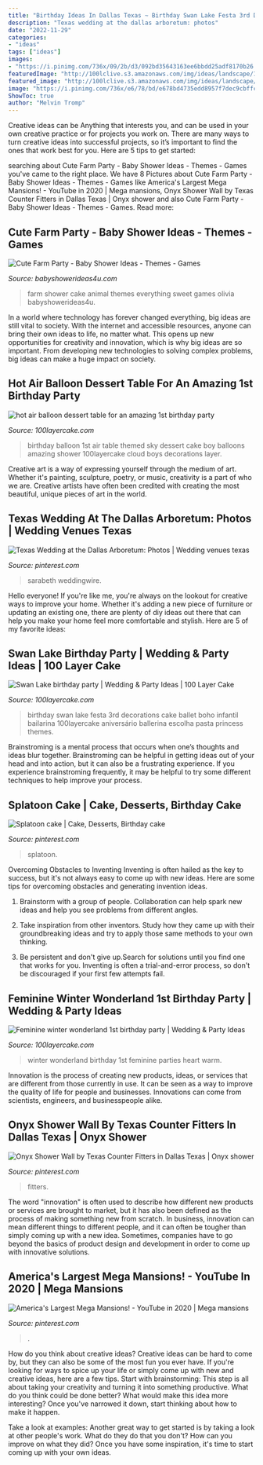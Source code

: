 ```yaml
---
title: "Birthday Ideas In Dallas Texas ~ Birthday Swan Lake Festa 3rd Decorations Cake Ballet Boho Infantil Bailarina 100layercake Aniversário Ballerina Escolha Pasta Princess Themes"
description: "Texas wedding at the dallas arboretum: photos"
date: "2022-11-29"
categories:
- "ideas"
tags: ["ideas"]
images:
- "https://i.pinimg.com/736x/09/2b/d3/092bd35643163ee6bbdd25adf8170b26.jpg"
featuredImage: "http://100lclive.s3.amazonaws.com/img/ideas/landscape/192800.jpg"
featured_image: "http://100lclive.s3.amazonaws.com/img/ideas/landscape/210298.jpg"
image: "https://i.pinimg.com/736x/e6/78/bd/e678bd4735edd8957f7dec9cbffc9c10.jpg"
ShowToc: true
author: "Melvin Tromp"
---
```



Creative ideas can be Anything that interests you, and can be used in your own creative practice or for projects you work on. There are many ways to turn creative ideas into successful projects, so it’s important to find the ones that work best for you. Here are 5 tips to get started: 

	

		
searching about Cute Farm Party - Baby Shower Ideas - Themes - Games you've came to the right place. We have 8 Pictures about Cute Farm Party - Baby Shower Ideas - Themes - Games like America&#039;s Largest Mega Mansions! - YouTube in 2020 | Mega mansions, Onyx Shower Wall by Texas Counter Fitters in Dallas Texas | Onyx shower and also Cute Farm Party - Baby Shower Ideas - Themes - Games. Read more:
		
    
## Cute Farm Party - Baby Shower Ideas - Themes - Games

<img loading=lazy src="http://www.babyshowerideas4u.com/wp-content/uploads/2014/07/IMG_1800-2E-682x1024.jpg" onerror="this.onerror=null;this.src='https://tse1.mm.bing.net/th?id=OIP.DgnE-BTM0KMELIHU3JJZ1gHaLH&amp;pid=15.1';" alt="Cute Farm Party - Baby Shower Ideas - Themes - Games">

_Source: babyshowerideas4u.com_

>farm shower cake animal themes everything sweet games olivia babyshowerideas4u. 

	

In a world where technology has forever changed everything, big ideas are still vital to society. With the internet and accessible resources, anyone can bring their own ideas to life, no matter what. This opens up new opportunities for creativity and innovation, which is why big ideas are so important. From developing new technologies to solving complex problems, big ideas can make a huge impact on society.

    
## Hot Air Balloon Dessert Table For An Amazing 1st Birthday Party

<img loading=lazy src="http://100lclive.s3.amazonaws.com/img/ideas/landscape/210298.jpg" onerror="this.onerror=null;this.src='https://tse2.mm.bing.net/th?id=OIP.IaTPCoYtODhBef9H9o1ZcgHaLH&amp;pid=15.1';" alt="hot air balloon dessert table for an amazing 1st birthday party">

_Source: 100layercake.com_

>birthday balloon 1st air table themed sky dessert cake boy balloons amazing shower 100layercake cloud boys decorations layer. 

	

Creative art is a way of expressing yourself through the medium of art. Whether it's painting, sculpture, poetry, or music, creativity is a part of who we are. Creative artists have often been credited with creating the most beautiful, unique pieces of art in the world.

    
## Texas Wedding At The Dallas Arboretum: Photos | Wedding Venues Texas

<img loading=lazy src="https://i.pinimg.com/736x/6e/cc/23/6ecc230a04103b24aeda92fcc987e001.jpg" onerror="this.onerror=null;this.src='https://tse4.mm.bing.net/th?id=OIP.V1iRGE-DELxrv4NJ7PQXvgHaLH&amp;pid=15.1';" alt="Texas Wedding at the Dallas Arboretum: Photos | Wedding venues texas">

_Source: pinterest.com_

>sarabeth weddingwire. 

	

Hello everyone! If you're like me, you're always on the lookout for creative ways to improve your home. Whether it's adding a new piece of furniture or updating an existing one, there are plenty of diy ideas out there that can help you make your home feel more comfortable and stylish. Here are 5 of my favorite ideas: 

    
## Swan Lake Birthday Party | Wedding &amp; Party Ideas | 100 Layer Cake

<img loading=lazy src="http://100lclive.s3.amazonaws.com/img/ideas/landscape/170570.jpg" onerror="this.onerror=null;this.src='https://tse3.mm.bing.net/th?id=OIP.17uhFTcGJapettRFJNnCnAHaLH&amp;pid=15.1';" alt="Swan Lake birthday party | Wedding &amp; Party Ideas | 100 Layer Cake">

_Source: 100layercake.com_

>birthday swan lake festa 3rd decorations cake ballet boho infantil bailarina 100layercake aniversário ballerina escolha pasta princess themes. 

	

Brainstroming is a mental process that occurs when one’s thoughts and ideas blur together. Brainstroming can be helpful in getting ideas out of your head and into action, but it can also be a frustrating experience. If you experience brainstroming frequently, it may be helpful to try some different techniques to help improve your process.

    
## Splatoon Cake | Cake, Desserts, Birthday Cake

<img loading=lazy src="https://i.pinimg.com/736x/09/2b/d3/092bd35643163ee6bbdd25adf8170b26.jpg" onerror="this.onerror=null;this.src='https://tse4.mm.bing.net/th?id=OIP.DfIDRBooYPEcWhOaCy9ZfQHaNK&amp;pid=15.1';" alt="Splatoon cake | Cake, Desserts, Birthday cake">

_Source: pinterest.com_

>splatoon. 

	

Overcoming Obstacles to Inventing
Inventing is often hailed as the key to success, but it's not always easy to come up with new ideas. Here are some tips for overcoming obstacles and generating invention ideas.
1. Brainstorm with a group of people. Collaboration can help spark new ideas and help you see problems from different angles.

2. Take inspiration from other inventors. Study how they came up with their groundbreaking ideas and try to apply those same methods to your own thinking.

3. Be persistent and don't give up.Search for solutions until you find one that works for you. Inventing is often a trial-and-error process, so don't be discouraged if your first few attempts fail.

    
## Feminine Winter Wonderland 1st Birthday Party | Wedding &amp; Party Ideas

<img loading=lazy src="http://100lclive.s3.amazonaws.com/img/ideas/landscape/192800.jpg" onerror="this.onerror=null;this.src='https://tse1.mm.bing.net/th?id=OIP.lnKn7T0RtMsi8e4x4oqrQwHaLH&amp;pid=15.1';" alt="Feminine winter wonderland 1st birthday party | Wedding &amp; Party Ideas">

_Source: 100layercake.com_

>winter wonderland birthday 1st feminine parties heart warm. 

	

Innovation is the process of creating new products, ideas, or services that are different from those currently in use. It can be seen as a way to improve the quality of life for people and businesses. Innovations can come from scientists, engineers, and businesspeople alike.

    
## Onyx Shower Wall By Texas Counter Fitters In Dallas Texas | Onyx Shower

<img loading=lazy src="https://i.pinimg.com/736x/70/ad/05/70ad05a23e5f7f1b24e566a51499ee79--engineered-stone-shower-walls.jpg" onerror="this.onerror=null;this.src='https://tse2.mm.bing.net/th?id=OIP.cZkIgBmlkmFxrIk2lqOVuQHaJ4&amp;pid=15.1';" alt="Onyx Shower Wall by Texas Counter Fitters in Dallas Texas | Onyx shower">

_Source: pinterest.com_

>fitters. 

	

The word "innovation" is often used to describe how different new products or services are brought to market, but it has also been defined as the process of making something new from scratch. In business, innovation can mean different things to different people, and it can often be tougher than simply coming up with a new idea. Sometimes, companies have to go beyond the basics of product design and development in order to come up with innovative solutions.

    
## America&#039;s Largest Mega Mansions! - YouTube In 2020 | Mega Mansions

<img loading=lazy src="https://i.pinimg.com/736x/e6/78/bd/e678bd4735edd8957f7dec9cbffc9c10.jpg" onerror="this.onerror=null;this.src='https://tse1.mm.bing.net/th?id=OIP.GoHdHbo6lQaVXB_ZpF7KNQHaEK&amp;pid=15.1';" alt="America&#039;s Largest Mega Mansions! - YouTube in 2020 | Mega mansions">

_Source: pinterest.com_

>. 

	

How do you think about creative ideas?
Creative ideas can be hard to come by, but they can also be some of the most fun you ever have. If you're looking for ways to spice up your life or simply come up with new and creative ideas, here are a few tips. 
Start with brainstorming: This step is all about taking your creativity and turning it into something productive. What do you think could be done better? What would make this idea more interesting? Once you've narrowed it down, start thinking about how to make it happen. 

Take a look at examples: Another great way to get started is by taking a look at other people's work. What do they do that you don't? How can you improve on what they did? Once you have some inspiration, it's time to start coming up with your own ideas.


